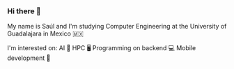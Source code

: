 ### Hi there 👋

My name is Saúl and I'm studying Computer Engineering at the University of Guadalajara in Mexico 🇲🇽

I'm interested on: 
  AI 🤖
  HPC 🖥️
  Programming on backend 💻
  Mobile development 📱  
